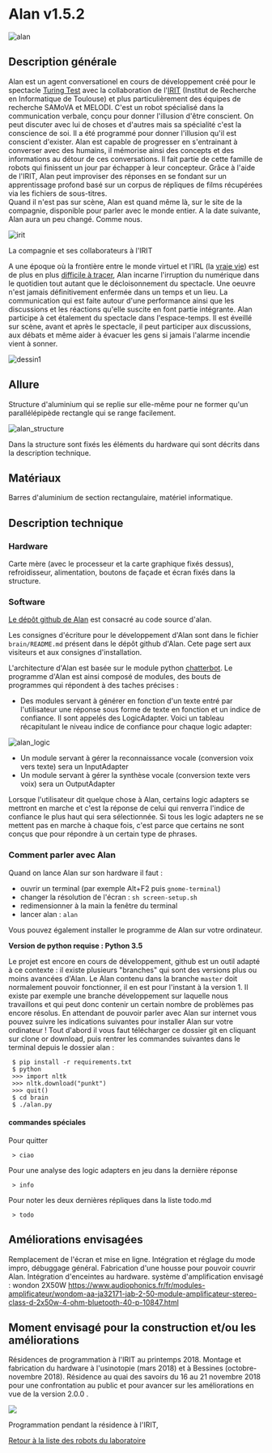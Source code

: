 # Alan v1.5.2

![alan](/ressources/photos/ALAN_104_1.jpg)

## Description générale

Alan est un agent conversationel en cours de développement créé pour le spectacle [Turing Test](https://github.com/LeonLenclos/turing-test) avec la collaboration de l'[IRIT](https://www.irit.fr/) (Institut de Recherche en Informatique de Toulouse) et plus particulièrement des équipes de recherche SAMoVA et MELODI. C'est un robot spécialisé dans la communication verbale, conçu pour donner l'illusion d'être conscient.
On peut discuter avec lui de choses et d'autres mais sa spécialité c'est la conscience de soi. Il a été programmé pour donner l'illusion qu'il est conscient d'exister.
Alan est capable de progresser en s'entrainant à converser avec des humains, il mémorise ainsi des concepts et des informations au détour de ces conversations. Il fait partie de cette famille de robots qui finissent un jour par échapper à leur concepteur. Grâce à l'aide de l'IRIT, Alan peut improviser des réponses en se fondant sur un apprentissage profond basé sur un corpus de répliques de films récupérées via les fichiers de sous-titres.  
Quand il n'est pas sur scène, Alan est quand même là, sur le site de la compagnie, disponible pour parler avec le monde entier.
A la date suivante, Alan aura un peu changé. Comme nous.

![irit](/ressources/photos/irit.JPG)

La compagnie et ses collaborateurs à l'IRIT


A une époque où la frontière entre le monde virtuel et l'IRL (la [vraie vie](https://fr.wikipedia.org/wiki/Vraie_vie)) est de plus en plus [difficile à tracer](https://books.google.ca/books?id=VwJ4xsYHboYC&pg=PA533&lpg=PA533&dq=%22Social+Relationships+and+Identity+Online+and+Offline%22&source=bl&ots=bpBvupth9B&sig=2JeW2bC5x0yakE8JZNXGNCobemY&hl=en&sa=X&ei=0l5CUaaxDdPE4AO-_IHACg&ved=0CDgQ6AEwAQ#v=onepage&q=%22Social%20Relationships%20and%20Identity%20Online%20and%20Offline%22&f=false), Alan incarne l'irruption du numérique dans le quotidien tout autant que le décloisonnement du spectacle. Une oeuvre n'est jamais définitivement enfermée dans un temps et un lieu. La communication qui est faite autour d'une performance ainsi que les discussions et les réactions qu'elle suscite en font partie intégrante. Alan participe à cet étalement du spectacle dans l'espace-temps. Il est éveillé sur scène, avant et après le spectacle, il peut participer aux discussions, aux débats et même aider à évacuer les gens si jamais l'alarme incendie vient à sonner.

![dessin1](/ressources/dessins/dessin1.png)

## Allure
Structure  d'aluminium qui se replie sur elle-même pour ne former qu'un parallélépipède rectangle qui se range facilement.


![alan_structure](/ressources/photos/alan_structure.png)


Dans la structure sont fixés les éléments du hardware qui sont décrits dans la description technique.

## Matériaux 

Barres d'aluminium de section rectangulaire, matériel informatique.

## Description technique

### Hardware
Carte mère (avec le processeur et la carte graphique fixés dessus), refroidisseur, alimentation, boutons de façade et écran fixés dans la structure. 

### Software

[Le dépôt github de Alan](https://github.com/LeonLenclos/alan) est consacré au code source d'alan.

Les consignes d'écriture pour le développement d'Alan sont dans le fichier `brain/README.md` présent dans le dépôt github d'Alan. Cete page sert aux visiteurs et aux consignes d'installation.

L'architecture d'Alan est basée sur le module python [chatterbot](https://github.com/gunthercox/ChatterBot). Le programme d'Alan est ainsi composé de modules, des bouts de programmes qui répondent à des taches précises :
- Des modules servant à générer en fonction d'un texte entré par l'utilisateur une réponse sous forme de texte en fonction et un indice de confiance. Il sont appelés des LogicAdapter. Voici un tableau récapitulant le niveau indice de confiance pour chaque logic adapter:

![alan_logic](/ressources/photos/alan_logic.JPG)

- Un module servant à gérer la reconnaissance vocale (conversion voix vers texte) sera un InputAdapter
- Un module servant à gérer la synthèse vocale (conversion texte vers voix) sera un OutputAdapter

Lorsque l'utilisateur dit quelque chose à Alan, certains logic adapters se mettront en marche et c'est la réponse de celui qui renverra l'indice de confiance le plus haut qui sera sélectionnée. Si tous les logic adapters ne se mettent pas en marche à chaque fois, c'est parce que certains ne sont conçus que pour répondre à un certain type de phrases. 

### Comment parler avec Alan

Quand on lance Alan sur son hardware il faut :

- ouvrir un terminal (par exemple Alt+F2 puis `gnome-terminal`)
- changer la résolution de l'écran : `sh screen-setup.sh`
- redimensionner à la main la fenêtre du terminal
- lancer alan : `alan`

Vous pouvez également  installer le programme de Alan sur votre ordinateur.

**Version de python requise : Python 3.5**

Le projet est encore en cours de développement, github est un outil adapté à ce contexte : il existe plusieurs "branches" qui sont des versions plus ou moins avancées d'Alan. Le Alan contenu dans la branche `master` doit normalement pouvoir fonctionner, il en est pour l'instant à la version 1. Il existe par exemple une branche développement sur laquelle nous travaillons et qui peut donc contenir un certain nombre de problèmes pas encore résolus. En attendant de pouvoir parler avec Alan sur internet vous pouvez suivre les indications suivantes pour installer Alan sur votre ordinateur ! Tout d'abord il vous faut télécharger ce dossier git en cliquant sur clone or download, puis rentrer les commandes suivantes dans le terminal depuis le dossier alan :

 ```
  $ pip install -r requirements.txt
  $ python
  >>> import nltk
  >>> nltk.download("punkt")
  >>> quit()
  $ cd brain
  $ ./alan.py
  ```

#### commandes spéciales

Pour quitter

```
 > ciao
```

Pour une analyse des logic adapters en jeu dans la dernière réponse

```
 > info
```
Pour noter les deux dernières répliques dans la liste todo.md

```
 > todo
```


## Améliorations envisagées

Remplacement de l'écran et mise en ligne. Intégration et réglage du mode impro, débuggage général. Fabrication d'une housse pour pouvoir couvrir Alan. Intégration d'enceintes au hardware. 
système d'amplification envisagé :
wondon 2X50W
https://www.audiophonics.fr/fr/modules-amplificateur/wondom-aa-ja32171-jab-2-50-module-amplificateur-stereo-class-d-2x50w-4-ohm-bluetooth-40-p-10847.html

## Moment envisagé pour la construction et/ou les améliorations

Résidences de programmation à l'IRIT au printemps 2018.
Montage et fabrication du hardware à l'usinotopie (mars 2018) et à Bessines (octobre-novembre 2018).
Résidence au quai des savoirs du 16 au 21 novembre 2018 pour une confrontation au public et pour avancer sur les améliorations en vue de la version 2.0.0 .

![](../../ressources/alan_software.JPG)

Programmation pendant la résidence à l'IRIT, 

[Retour à la liste des robots du laboratoire](.)
